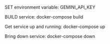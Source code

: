 SET environment variable:
GEMINI_API_KEY


BUILD service:
docker-compose build

Get service up and running:
docker-compose up

Bring down service:
docker-compose down